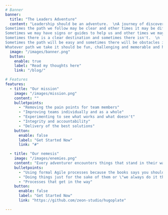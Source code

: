 ```yaml
---
# Banner
banner:
  title: "The Leaders Adventure"
  content: "Leadership should be an adventure.  \nA journey of discovery and exploration as we lead those around us.  \n
Sometimes the path we follow may be clear and other times it may be difficult to see.  \n
Sometimes we may have signs or guides to help us and other times we may need to find the way on our own.  \n
Sometimes there is a clear destination and sometimes there isn't.  \n
Sometimes the path will be easy and sometimes there will be obstacles in the way.  \n
Whatever path we take it should be fun, challenging and memorable and hopefully we will end up in a better place than where we started."
  image: "/images/banner.png"
  button:
    enable: true
    label: "Read my thoughts here"
    link: "/blog/"

# Features
features:
  - title: "Our mission"
    image: "/images/mission.png"
    content: ""
    bulletpoints:
      - "Removing the pain points for team members"
      - "Improving teams individually and as a whole"
      - "Experimenting to see what works and what doesn't"
      - "Integrity and accountability"
      - "Delivery of the best solutions"	  
    button:
      enable: false
      label: "Get Started Now"
      link: "#"

  - title: "Our nemesis"
    image: "/images/enemies.png"
    content: "Every adventurer encounters things that stand in their way."
    bulletpoints:
      - "Using formal Agile processes because the books says you should"
      - "Doing things just for the sake of them or \"we always do it that way\""
      - "Processes that get in the way"
    button:
      enable: false
      label: "Get Started Now"
      link: "https://github.com/zeon-studio/hugoplate"

---
```

